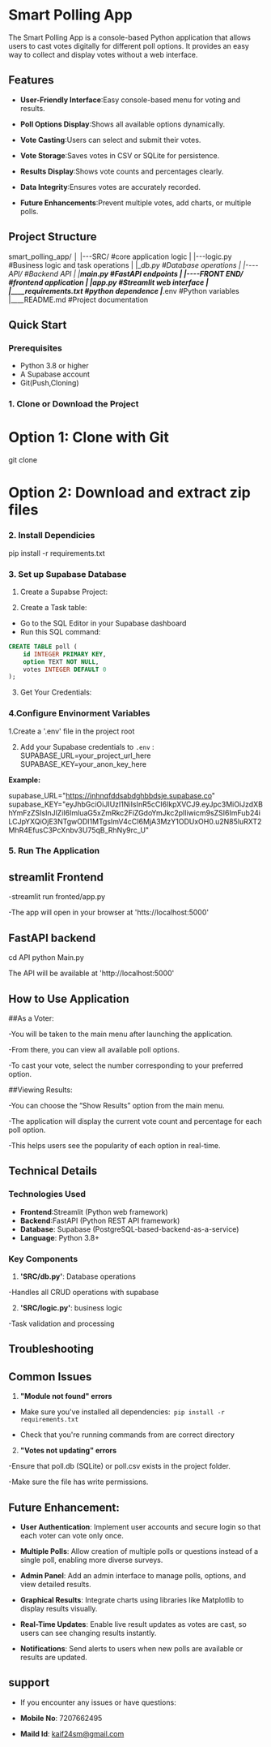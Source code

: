#  Smart Polling App

The Smart Polling App is a console-based Python application that allows users to cast votes digitally for different poll options. It provides an easy way to collect and display votes without a web interface.

## Features

- **User-Friendly Interface**:Easy console-based menu for voting and results.

- **Poll Options Display**:Shows all available options dynamically.

- **Vote Casting**:Users can select and submit their votes.

- **Vote Storage**:Saves votes in CSV or SQLite for persistence.

- **Results Display**:Shows vote counts and percentages clearly.

- **Data Integrity**:Ensures votes are accurately recorded.

- **Future Enhancements**:Prevent multiple votes, add charts, or multiple polls.

## Project Structure

smart_polling_app/
│
|---SRC/                        #core application logic
|    |---logic.py               #Business logic and task
operations
|    |__db.py                   #Database operations
|
|----API/                       #Backend API
|    |__main.py                 #FastAPI endpoints
|
|----FRONT END/                 #frontend application
|    |__app.py                  #Streamlit web interface
|
|____requirements.txt           #python dependence
|_____.env                       #Python variables
|____README.md                  #Project documentation



## Quick Start

### Prerequisites

- Python 3.8 or higher
- A Supabase account
- Git(Push,Cloning)

### 1. Clone or Download the Project
# Option 1: Clone with Git
git clone <repository-url>

# Option 2: Download and extract zip files

### 2. Install Dependicies
pip install -r requirements.txt

### 3. Set up Supabase Database
1. Create a Supabse Project:

2. Create a Task  table:

- Go to the SQL Editor in your Supabase
dashboard
- Run this SQL command:

```sql
CREATE TABLE poll (
    id INTEGER PRIMARY KEY,
    option TEXT NOT NULL,
    votes INTEGER DEFAULT 0
);

```

 3. Get Your Credentials:

### 4.Configure Envinorment Variables

1.Create a '.env' file in the project root

2. Add your Supabase credentials to `.env` :
   SUPABASE_URL=your_project_url_here
   SUPABASE_KEY=your_anon_key_here


**Example:**

supabase_URL="https://inhnqfddsabdghbbdsje.supabase.co"
supabase_KEY="eyJhbGciOiJIUzI1NiIsInR5cCI6IkpXVCJ9.eyJpc3MiOiJzdXBhYmFzZSIsInJlZiI6ImluaG5xZmRkc2FiZGdoYmJkc2plIiwicm9sZSI6ImFub24iLCJpYXQiOjE3NTgwODI1MTgsImV4cCI6MjA3MzY1ODUxOH0.u2N85luRXT2MhR4EfusC3PcXnbv3U75qB_RhNy9rc_U"

### 5. Run The Application

## streamlit Frontend

-streamlit run fronted/app.py

-The app will open in your browser at 'htts://localhost:5000'

## FastAPI backend

cd API
python Main.py

The API will be available at 'http://localhost:5000'

## How to Use Application
##As a Voter:

-You will be taken to the main menu after launching the application.

-From there, you can view all available poll options.

-To cast your vote, select the number corresponding to your preferred option.


##Viewing Results:

-You can choose the “Show Results” option from the main menu.

-The application will display the current vote count and percentage for each poll option.

-This helps users see the popularity of each option in real-time.

## Technical Details

### Technologies Used

- **Frontend**:Streamlit (Python web framework)
- **Backend**:FastAPI (Python REST API framework)
- **Database**: Supabase (PostgreSQL-based-backend-as-a-service)
- **Language**: Python 3.8+

### Key Components 

1. **'SRC/db.py'**: Database operations 

-Handles all CRUD operations with supabase

2. **'SRC/logic.py'**: business logic 

-Task validation and processing 

## Troubleshooting

## Common Issues

1. **"Module not found" errors**

- Make sure you've installed all dependencies:` pip install -r requirements.txt`

- Check that you're running commands from are correct directory

2. **"Votes not updating" errors**

-Ensure that poll.db (SQLite) or poll.csv exists in the project folder.

-Make sure the file has write permissions.

## Future Enhancement:

- **User Authentication**: Implement user accounts and secure login so that each voter can vote only once.

- **Multiple Polls**: Allow creation of multiple polls or questions instead of a single poll, enabling more diverse surveys.

- **Admin Panel**: Add an admin interface to manage polls, options, and view detailed results.

- **Graphical Results**: Integrate charts using libraries like Matplotlib to display results visually.

- **Real-Time Updates**: Enable live result updates as votes are cast, so users can see changing results instantly.

- **Notifications**: Send alerts to users when new polls are available or results are updated.

## support

- If you encounter any issues or have questions:

- **Mobile No**: 7207662495
- **Maild Id**: kaif24sm@gmail.com

